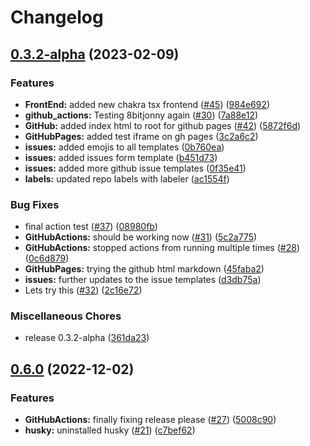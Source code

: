 # Changelog

## [0.3.2-alpha](https://github.com/Mexmorize/full-stack-skeleton/compare/v0.6.0...v0.3.2-alpha) (2023-02-09)


### Features

* **FrontEnd:** added new chakra tsx frontend ([#45](https://github.com/Mexmorize/full-stack-skeleton/issues/45)) ([984e692](https://github.com/Mexmorize/full-stack-skeleton/commit/984e69275f6e8ad4b1a0577748bc00b6784fe1b5))
* **github_actions:** Testing 8bitjonny again ([#30](https://github.com/Mexmorize/full-stack-skeleton/issues/30)) ([7a88e12](https://github.com/Mexmorize/full-stack-skeleton/commit/7a88e12d6a646f1e849d70c57afca1b1f99e19ef))
* **GitHub:** added index html to root for github pages ([#42](https://github.com/Mexmorize/full-stack-skeleton/issues/42)) ([5872f6d](https://github.com/Mexmorize/full-stack-skeleton/commit/5872f6dc72ce3175c9628ed4d3a81bc30b604f29))
* **GitHubPages:** added test iframe on gh pages ([3c2a6c2](https://github.com/Mexmorize/full-stack-skeleton/commit/3c2a6c2453531d12c0ca10ef72092374ce5d8ba1))
* **issues:** added emojis to all templates ([0b760ea](https://github.com/Mexmorize/full-stack-skeleton/commit/0b760ea6d6818395c32a878f7aa5ca4d37a77e2c))
* **issues:** added issues form template ([b451d73](https://github.com/Mexmorize/full-stack-skeleton/commit/b451d73d6666ac09e14151eb4091b67cbd9e4c8e))
* **issues:** added more github issue templates ([0f35e41](https://github.com/Mexmorize/full-stack-skeleton/commit/0f35e416ed82d24d9086efb32bc296d793537f96))
* **labels:** updated repo labels with labeler ([ac1554f](https://github.com/Mexmorize/full-stack-skeleton/commit/ac1554f5905dab2f883a0ccb3c69ce7a218b8ed5))


### Bug Fixes

* final action test ([#37](https://github.com/Mexmorize/full-stack-skeleton/issues/37)) ([08980fb](https://github.com/Mexmorize/full-stack-skeleton/commit/08980fb5b5a1365e894cd99a779a6a0f75f32729))
* **GitHubActions:** should be working now ([#31](https://github.com/Mexmorize/full-stack-skeleton/issues/31)) ([5c2a775](https://github.com/Mexmorize/full-stack-skeleton/commit/5c2a775fb05bff9d62823cbc53c7c326960f5265))
* **GitHubActions:** stopped actions from running multiple times ([#28](https://github.com/Mexmorize/full-stack-skeleton/issues/28)) ([0c6d879](https://github.com/Mexmorize/full-stack-skeleton/commit/0c6d879f2b0e1c244fb88d21177260e3fcc2fb66))
* **GitHubPages:** trying the github html markdown ([45faba2](https://github.com/Mexmorize/full-stack-skeleton/commit/45faba2e09668e72fdfb526c94803e502a40668a))
* **issues:** further updates to the issue templates ([d3db75a](https://github.com/Mexmorize/full-stack-skeleton/commit/d3db75a16e92649e03c11f6f5b349028222e3e25))
* Lets try this ([#32](https://github.com/Mexmorize/full-stack-skeleton/issues/32)) ([2c16e72](https://github.com/Mexmorize/full-stack-skeleton/commit/2c16e72ba468836bc38426aeff817a3d9ac20133))


### Miscellaneous Chores

* release 0.3.2-alpha ([361da23](https://github.com/Mexmorize/full-stack-skeleton/commit/361da23ba2da4adee18bd4b7b239885a68b87d8e))

## [0.6.0](https://github.com/Mexmorize/full-stack-skeleton/compare/v0.5.0...v0.6.0) (2022-12-02)


### Features

* **GitHubActions:** finally fixing release please ([#27](https://github.com/Mexmorize/full-stack-skeleton/issues/27)) ([5008c90](https://github.com/Mexmorize/full-stack-skeleton/commit/5008c90de5f7fa903d3ecdfe8ecf12099b0f814d))
* **husky:** uninstalled husky ([#21](https://github.com/Mexmorize/full-stack-skeleton/issues/21)) ([c7bef62](https://github.com/Mexmorize/full-stack-skeleton/commit/c7bef62eb98549d902329b2f85cf7d9941160412))
